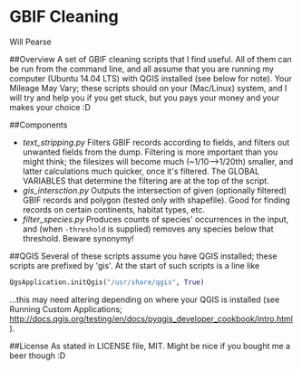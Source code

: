 GBIF Cleaning
=============
Will Pearse

##Overview
A set of GBIF cleaning scripts that I find useful. All of them can be run from the command line, and all assume that you are running my computer (Ubuntu 14.04 LTS) with QGIS installed (see below for note). Your Mileage May Vary; these scripts should on your (Mac/Linux) system, and I will try and help you if you get stuck, but you pays your money and your makes your choice :D

##Components
* _text_stripping.py_
  Filters GBIF records according to fields, and filters out unwanted fields from the dump. Filtering is more important than you might think; the filesizes will become much (~1/10-->1/20th) smaller, and latter calculations much quicker, once it's filtered. The GLOBAL VARIABLES that determine the filtering are at the top of the script.
* _gis_intersction.py_
  Outputs the intersection of given (optionally filtered) GBIF records and polygon (tested only with shapefile). Good for finding records on certain continents, habitat types, etc.
* _filter_species.py_
  Produces counts of species' occurrences in the input, and (when ````-threshold```` is supplied) removes any species below that threshold. Beware synonymy!

##QGIS
Several of these scripts assume you have QGIS installed; these scripts are prefixed by 'gis'. At the start of such scripts is a line like
````python
QgsApplication.initQgis("/usr/share/qgis", True)
````
...this may need altering depending on where your QGIS is installed (see Running Custom Applications; http://docs.qgis.org/testing/en/docs/pyqgis_developer_cookbook/intro.html).

##License
As stated in LICENSE file, MIT. Might be nice if you bought me a beer though :D